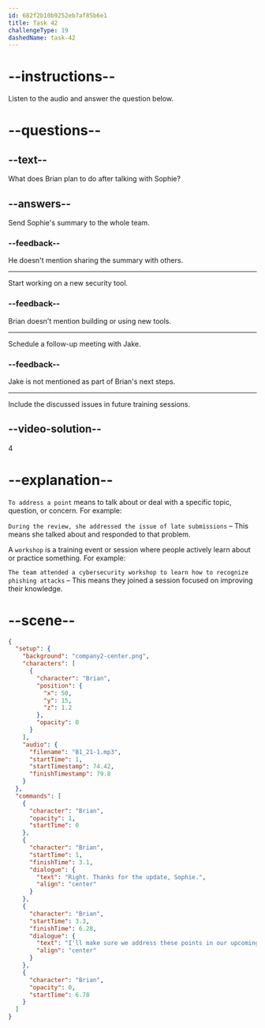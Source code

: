 ```yaml
---
id: 682f2b10b9252eb7af85b6e1
title: Task 42
challengeType: 19
dashedName: task-42
---
```


<!-- (Audio) Brian: Right. Thanks for the update, Sophie. I'll make sure we address these points in our upcoming workshops. -->

# --instructions--

Listen to the audio and answer the question below.

# --questions--

## --text--

What does Brian plan to do after talking with Sophie?

## --answers--

Send Sophie's summary to the whole team.

### --feedback--

He doesn't mention sharing the summary with others.

---

Start working on a new security tool.

### --feedback--

Brian doesn't mention building or using new tools.

---

Schedule a follow-up meeting with Jake.

### --feedback--

Jake is not mentioned as part of Brian's next steps.

---

Include the discussed issues in future training sessions.

## --video-solution--

4

# --explanation--

`To address a point` means to talk about or deal with a specific topic, question, or concern. For example:

`During the review, she addressed the issue of late submissions` – This means she talked about and responded to that problem.

A `workshop` is a training event or session where people actively learn about or practice something. For example:

`The team attended a cybersecurity workshop to learn how to recognize phishing attacks` – This means they joined a session focused on improving their knowledge.

# --scene--

```json
{
  "setup": {
    "background": "company2-center.png",
    "characters": [
      {
        "character": "Brian",
        "position": {
          "x": 50,
          "y": 15,
          "z": 1.2
        },
        "opacity": 0
      }
    ],
    "audio": {
      "filename": "B1_21-1.mp3",
      "startTime": 1,
      "startTimestamp": 74.42,
      "finishTimestamp": 79.8
    }
  },
  "commands": [
    {
      "character": "Brian",
      "opacity": 1,
      "startTime": 0
    },
    {
      "character": "Brian",
      "startTime": 1,
      "finishTime": 3.1,
      "dialogue": {
        "text": "Right. Thanks for the update, Sophie.",
        "align": "center"
      }
    },
    {
      "character": "Brian",
      "startTime": 3.3,
      "finishTime": 6.28,
      "dialogue": {
        "text": "I'll make sure we address these points in our upcoming workshops.",
        "align": "center"
      }
    },
    {
      "character": "Brian",
      "opacity": 0,
      "startTime": 6.78
    }
  ]
}
```
